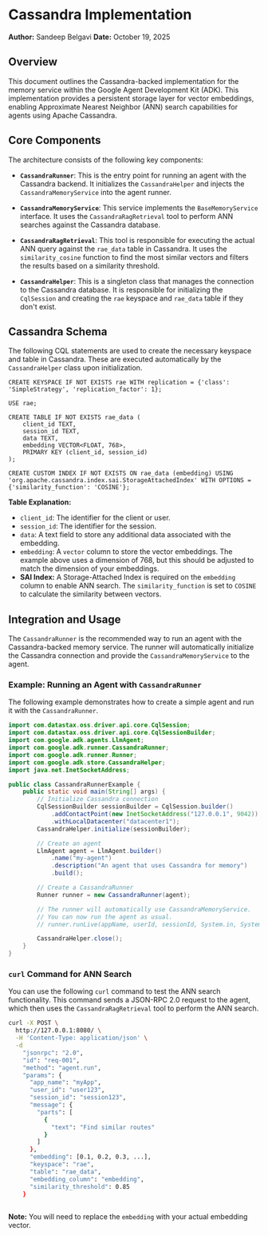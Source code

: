 # Cassandra Implementation

**Author:** Sandeep Belgavi
**Date:** October 19, 2025

## Overview

This document outlines the Cassandra-backed implementation for the memory service within the Google Agent Development Kit (ADK). This implementation provides a persistent storage layer for vector embeddings, enabling Approximate Nearest Neighbor (ANN) search capabilities for agents using Apache Cassandra.

## Core Components

The architecture consists of the following key components:

-   **`CassandraRunner`**: This is the entry point for running an agent with the Cassandra backend. It initializes the `CassandraHelper` and injects the `CassandraMemoryService` into the agent runner.

-   **`CassandraMemoryService`**: This service implements the `BaseMemoryService` interface. It uses the `CassandraRagRetrieval` tool to perform ANN searches against the Cassandra database.

-   **`CassandraRagRetrieval`**: This tool is responsible for executing the actual ANN query against the `rae_data` table in Cassandra. It uses the `similarity_cosine` function to find the most similar vectors and filters the results based on a similarity threshold.

-   **`CassandraHelper`**: This is a singleton class that manages the connection to the Cassandra database. It is responsible for initializing the `CqlSession` and creating the `rae` keyspace and `rae_data` table if they don't exist.

## Cassandra Schema

The following CQL statements are used to create the necessary keyspace and table in Cassandra. These are executed automatically by the `CassandraHelper` class upon initialization.

```cql
CREATE KEYSPACE IF NOT EXISTS rae WITH replication = {'class': 'SimpleStrategy', 'replication_factor': 1};

USE rae;

CREATE TABLE IF NOT EXISTS rae_data (
    client_id TEXT,
    session_id TEXT,
    data TEXT,
    embedding VECTOR<FLOAT, 768>,
    PRIMARY KEY (client_id, session_id)
);

CREATE CUSTOM INDEX IF NOT EXISTS ON rae_data (embedding) USING 'org.apache.cassandra.index.sai.StorageAttachedIndex' WITH OPTIONS = {'similarity_function': 'COSINE'};
```

**Table Explanation:**

*   `client_id`: The identifier for the client or user.
*   `session_id`: The identifier for the session.
*   `data`: A text field to store any additional data associated with the embedding.
*   `embedding`: A `vector` column to store the vector embeddings. The example above uses a dimension of 768, but this should be adjusted to match the dimension of your embeddings.
*   **SAI Index:** A Storage-Attached Index is required on the `embedding` column to enable ANN search. The `similarity_function` is set to `COSINE` to calculate the similarity between vectors.

## Integration and Usage

The `CassandraRunner` is the recommended way to run an agent with the Cassandra-backed memory service. The runner will automatically initialize the Cassandra connection and provide the `CassandraMemoryService` to the agent.

### Example: Running an Agent with `CassandraRunner`

The following example demonstrates how to create a simple agent and run it with the `CassandraRunner`.

```java
import com.datastax.oss.driver.api.core.CqlSession;
import com.datastax.oss.driver.api.core.CqlSessionBuilder;
import com.google.adk.agents.LlmAgent;
import com.google.adk.runner.CassandraRunner;
import com.google.adk.runner.Runner;
import com.google.adk.store.CassandraHelper;
import java.net.InetSocketAddress;

public class CassandraRunnerExample {
    public static void main(String[] args) {
        // Initialize Cassandra connection
        CqlSessionBuilder sessionBuilder = CqlSession.builder()
            .addContactPoint(new InetSocketAddress("127.0.0.1", 9042))
            .withLocalDatacenter("datacenter1");
        CassandraHelper.initialize(sessionBuilder);

        // Create an agent
        LlmAgent agent = LlmAgent.builder()
            .name("my-agent")
            .description("An agent that uses Cassandra for memory")
            .build();

        // Create a CassandraRunner
        Runner runner = new CassandraRunner(agent);

        // The runner will automatically use CassandraMemoryService.
        // You can now run the agent as usual.
        // runner.runLive(appName, userId, sessionId, System.in, System.out);

        CassandraHelper.close();
    }
}
```

### `curl` Command for ANN Search

You can use the following `curl` command to test the ANN search functionality. This command sends a JSON-RPC 2.0 request to the agent, which then uses the `CassandraRagRetrieval` tool to perform the ANN search.

```bash
curl -X POST \
  http://127.0.0.1:8080/ \
  -H 'Content-Type: application/json' \
  -d 
    "jsonrpc": "2.0",
    "id": "req-001",
    "method": "agent.run",
    "params": {
      "app_name": "myApp",
      "user_id": "user123",
      "session_id": "session123",
      "message": {
        "parts": [
          {
            "text": "Find similar routes"
          }
        ]
      },
      "embedding": [0.1, 0.2, 0.3, ...],
      "keyspace": "rae",
      "table": "rae_data",
      "embedding_column": "embedding",
      "similarity_threshold": 0.85
    }
  
```

**Note:** You will need to replace the `embedding` with your actual embedding vector.